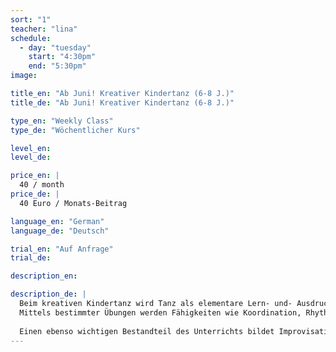 ```yaml
---
sort: "1"
teacher: "lina"
schedule:
  - day: "tuesday"
    start: "4:30pm"
    end: "5:30pm"
image: 

title_en: "Ab Juni! Kreativer Kindertanz (6-8 J.)"
title_de: "Ab Juni! Kreativer Kindertanz (6-8 J.)"

type_en: "Weekly Class"
type_de: "Wöchentlicher Kurs"

level_en:
level_de:

price_en: |
  40 / month
price_de: |
  40 Euro / Monats-Beitrag  

language_en: "German"
language_de: "Deutsch"

trial_en: "Auf Anfrage"
trial_de: 

description_en:

description_de: |
  Beim kreativen Kindertanz wird Tanz als elementare Lern- und- Ausdrucksform vermittelt. Dabei steht die Freude am Sich-bewegen im Vordergrund.
  Mittels bestimmter Übungen werden Fähigkeiten wie Koordination, Rhythmusgefühl, Konzentrationsfähigkeit und Ausdauer entwickelt beziehungsweise gestärkt.
  
  Einen ebenso wichtigen Bestandteil des Unterrichts bildet Improvisation, mittels derer die Kinder ihrer Fantasie freien Lauf lassen können. So verwandeln wir uns zum Beispiel in kleine Regentropfen oder Flugzeuge, spielen Katz und Maus oder machen als Schmetterlinge eine Reise in ferne Länder.
---
```

